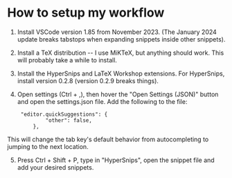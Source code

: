 # How to setup my workflow

1. Install VSCode version 1.85 from November 2023. (The January 2024 update breaks tabstops when expanding snippets inside other snippets).

2. Install a TeX distribution -- I use MiKTeX, but anything should work. This will probably take a while to install.

3. Install the HyperSnips and LaTeX Workshop extensions. For HyperSnips, install version 0.2.8 (version 0.2.9 breaks things).

4. Open settings (Ctrl + ,), then hover the "Open Settings (JSON)" button and open the settings.json file. Add the following to the file:

        "editor.quickSuggestions": {
                "other": false,
            },


This will change the tab key's default behavior from autocompleting to jumping to the next location.

5. Press Ctrl + Shift + P, type in "HyperSnips", open the snippet file and add your desired snippets. 